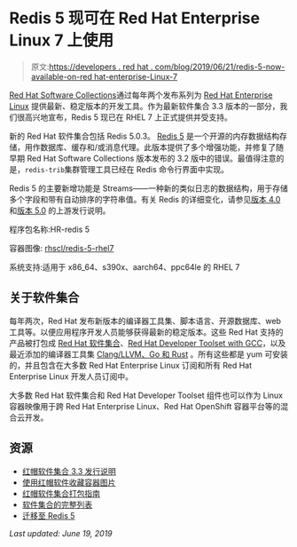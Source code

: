 # Redis 5 现可在 Red Hat Enterprise Linux 7 上使用

> 原文:[https://developers . red hat . com/blog/2019/06/21/redis-5-now-available-on-red hat-enterprise-Linux-7](https://developers.redhat.com/blog/2019/06/21/redis-5-now-available-on-red-hat-enterprise-linux-7)

[Red Hat Software Collections](https://developers.redhat.com/products/softwarecollections/overview/)通过每年两个发布系列为 [Red Hat Enterprise Linux](https://developers.redhat.com/rhel8/) 提供最新、稳定版本的开发工具。作为最新软件集合 3.3 版本的一部分，我们很高兴地宣布，Redis 5 现已在 RHEL 7 上正式提供并受支持。

新的 Red Hat 软件集合包括 Redis 5.0.3。 [Redis 5](https://redis.io/) 是一个开源的内存数据结构存储，用作数据库、缓存和/或消息代理。此版本提供了多个增强功能，并修复了随早期 Red Hat Software Collections 版本发布的 3.2 版中的错误。最值得注意的是，`redis-trib`集群管理工具已经在 Redis 命令行界面中实现。

Redis 5 的主要新增功能是 Streams——一种新的类似日志的数据结构，用于存储多个字段和带有自动排序的字符串值。有关 Redis 的详细变化，请参见[版本 4.0](https://raw.githubusercontent.com/antirez/redis/4.0/00-RELEASENOTES) 和[版本 5.0](https://raw.githubusercontent.com/antirez/redis/5.0/00-RELEASENOTES) 的上游发行说明。

程序包名称:HR-redis 5

容器图像: [rhscl/redis-5-rhel7](https://access.redhat.com/containers/?tab=overview#/registry.access.redhat.com/rhscl/redis-5-rhel7)

系统支持:适用于 x86_64、s390x、aarch64、ppc64le 的 RHEL 7

## 关于软件集合

每年两次，Red Hat 发布新版本的编译器工具集、脚本语言、开源数据库、web 工具等。以便应用程序开发人员能够获得最新的稳定版本。这些 Red Hat 支持的产品被打包成 [Red Hat 软件集合](https://developers.redhat.com/products/softwarecollections/overview/)、[Red Hat Developer Toolset with GCC](https://developers.redhat.com/products/gcc-clang-llvm-go-rust/overview/)，以及最近添加的编译器工具集 [Clang/LLVM、Go 和 Rust](https://developers.redhat.com/products/gcc-clang-llvm-go-rust/overview/) 。所有这些都是 yum 可安装的，并且包含在大多数 Red Hat Enterprise Linux 订阅和所有 Red Hat Enterprise Linux 开发人员订阅中。

大多数 Red Hat 软件集合和 Red Hat Developer Toolset 组件也可以作为 Linux 容器映像用于跨 Red Hat Enterprise Linux、Red Hat OpenShift 容器平台等的混合云开发。

## 资源

*   [红帽软件集合 3.3 发行说明](https://access.redhat.com/documentation/en-us/red_hat_software_collections/3/html-single/3.3_release_notes/index)
*   [使用红帽软件收藏容器图片](https://access.redhat.com/documentation/en-us/red_hat_software_collections/3/html-single/using_red_hat_software_collections_container_images/index)
*   [红帽软件集合打包指南](https://access.redhat.com/documentation/en-us/red_hat_software_collections/3/html-single/packaging_guide/)
*   [软件集合的完整列表](https://access.redhat.com/documentation/en-us/red_hat_software_collections/3/html-single/3.3_release_notes/index#tabl-RHSCL-Components)
*   [迁移至 Redis 5](https://access.redhat.com/documentation/en-us/red_hat_software_collections/3/html-single/3.3_release_notes/index#sect-Migration-redis)

*Last updated: June 19, 2019*